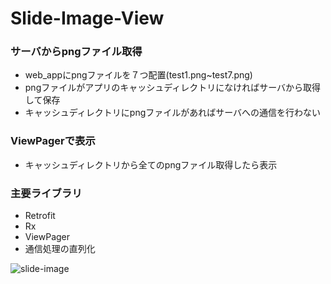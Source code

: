 # Slide-Image-View
### サーバからpngファイル取得
- web_appにpngファイルを７つ配置(test1.png~test7.png)
- pngファイルがアプリのキャッシュディレクトリになければサーバから取得して保存
- キャッシュディレクトリにpngファイルがあればサーバへの通信を行わない
### ViewPagerで表示
- キャッシュディレクトリから全てのpngファイル取得したら表示

### 主要ライブラリ
- Retrofit
- Rx
- ViewPager
- 通信処理の直列化



![slide-image](https://user-images.githubusercontent.com/35129131/79640085-9d42d080-81ca-11ea-8dd9-e5a68c40b1f5.gif)
